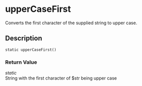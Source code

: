 # upperCaseFirst
Converts the first character of the supplied string to upper case.

## Description
`static upperCaseFirst()`


### Return Value
_static_  
String with the first character of $str being upper case